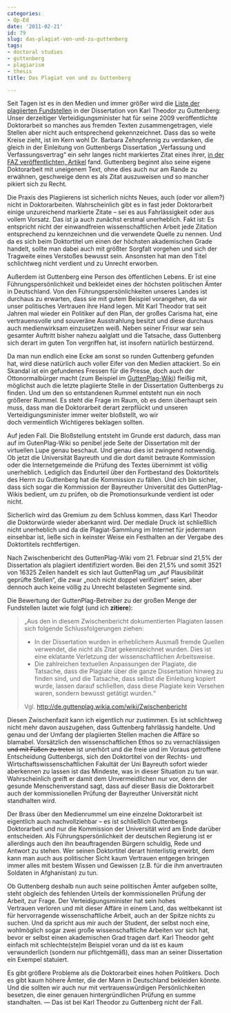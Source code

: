 ```yaml
---
categories:
- Op-Ed
date: '2011-02-21'
id: 79
slug: das-plagiat-von-und-zu-guttenberg
tags:
- doctoral studies
- guttenberg
- plagiarism
- thesis
title: Das Plagiat von und zu Guttenberg

---
```


Seit Tagen ist es in den Medien und immer größer wird die [Liste der plagiierten Fundstellen](http://de.guttenplag.wikia.com/wiki/Plagiate) in der Dissertation von Karl Theodor zu Guttenberg: Unser derzeitiger Verteidigungsminister hat für seine 2009 veröffentlichte Doktorarbeit so manches aus fremden Texten zusammengetragen, viele Stellen aber nicht auch entsprechend gekennzeichnet. Dass das so weite Kreise zieht, ist im Kern wohl Dr. Barbara Zehnpfennig zu verdanken, die gleich in der Einleitung von Guttenbergs Dissertation „Verfassung und Verfassungsvertrag“ ein sehr langes nicht markiertes Zitat eines ihrer, [in der FAZ veröffentlichten, Artikel](http://www.faz.net/-01oqth) fand. Guttenberg beginnt also seine eigene Doktorarbeit mit uneigenem Text, ohne dies auch nur am Rande zu erwähnen, geschweige denn es als Zitat auszuweisen und so mancher pikiert sich zu Recht. 

<!--more-->

Die Praxis des Plagiierens ist sicherlich nichts Neues, auch (oder vor allem?) nicht in Doktorarbeiten. Wahrscheinlich gibt es in fast jeder Doktorarbeit einige unzureichend markierte Zitate – sei es aus Fahrlässigkeit oder aus vollem Vorsatz. Das ist ja auch zunächst erstmal unerheblich. Fakt ist: Es entspricht nicht der einwandfreien wissenschaftlichen Arbeit jede Zitation entsprechend zu kennzeichnen und die verwendete Quelle zu nennen. Und da es sich beim Doktortitel um einen der höchsten akademischen Grade handelt, sollte man dabei auch mit größter Sorgfalt vorgehen und sich der Tragweite eines Verstoßes bewusst sein. Ansonsten hat man den Titel schlichtweg nicht verdient und zu Unrecht erworben.

Außerdem ist Guttenberg eine Person des öffentlichen Lebens. Er ist eine Führungspersönlichkeit und bekleidet eines der höchsten politischen Ämter in Deutschland. Von den Führungspersönlichkeiten unseres Landes ist durchaus zu erwarten, dass sie mit gutem Beispiel vorangehen, da wir unser politisches Vertrauen ihre Hand legen. Mit Karl Theodor trat seit Jahren mal wieder ein Politiker auf den Plan, der großes Carisma hat, eine vertrauensvolle und souveräne Ausstrahlung besitzt und diese durchaus auch medienwirksam einzusetzen weiß. Neben seiner Frisur war sein gesamter Auftritt bisher nahezu aalglatt und die Tatsache, dass Guttenberg sich derart im guten Ton vergriffen hat, ist insofern natürlich bestürzend.

Da man nun endlich eine Ecke am sonst so runden Guttenberg gefunden hat, wird diese natürlich auch voller Eifer von den Medien attackiert. So ein Skandal ist ein gefundenes Fressen für die Presse, doch auch der Ottonormalbürger macht (zum Beispiel im [GuttenPlag-Wiki](http://de.guttenplag.wikia.com/wiki/GuttenPlag_Wiki)) fleißig mit, möglichst auch die letzte plagiierte Stelle in der Dissertation Guttenbergs zu finden. Und um den so entstandenen Rummel entsteht nun ein noch größerer Rummel. Es steht die Frage im Raum, ob es denn überhaupt sein muss, dass man die Doktorarbeit derart zerpflückt und unseren Verteidigungsminister immer weiter bloßstellt, wo wir doch vermeintlich Wichtigeres beklagen sollten.

Auf jeden Fall. Die Bloßstellung entsteht im Grunde erst dadurch, dass man auf im GutenPlag-Wiki so penibel jede Seite der Dissertation mit der virtuellen Lupe genau beschaut. Und genau dies ist zwingend notwendig. Ob jetzt die Universität Bayreuth und die dort damit betraute Kommission oder die Internetgemeinde die Prüfung des Textes übernimmt ist völlig unerheblich. Lediglich das Endurteil über den Fortbestand des Doktortitels des Herrn zu Guttenberg hat die Kommission zu fällen. Und ich bin sicher, dass sich sogar die Kommission der Bayreuther Universität des GuttenPlag-Wikis bedient, um zu prüfen, ob die Promotionsurkunde verdient ist oder nicht.

Sicherlich wird das Gremium zu dem Schluss kommen, dass Karl Theodor die Doktorwürde wieder aberkannt wird. Der mediale Druck ist schließlich nicht unerheblich und da die Plagiat-Sammlung im Internet für jedermann einsehbar ist, ließe sich in keinster Weise ein Festhalten an der Vergabe des Doktortitels rechtfertigen.

Nach Zwischenbericht des GuttenPlag-Wiki vom 21. Februar sind 21,5% der Dissertation als plagiiert identifiziert worden. Bei den 21,5% und somit 3521 von 16325 Zeilen handelt es sich laut GuttenPlag um „auf Plausibilität geprüfte Stellen“, die zwar „noch nicht doppel verifiziert“ seien, aber dennoch auch keine völlig zu Unrecht belasteten Segmente sind.

Die Bewertung der GuttenPlag-Betreiber zu der großen Menge der Fundstellen lautet wie folgt (und ich **zitiere**):

> „Aus den in diesem Zwischenbericht dokumentierten Plagiaten lassen sich folgende Schlussfolgerungen ziehen:
>
>   * In der Dissertation wurden in erheblichem Ausmaß fremde Quellen verwendet, die nicht als Zitat gekennzeichnet wurden. Dies ist eine eklatante Verletzung der wissenschaftlichen Arbeitsweise.
>   * Die zahlreichen textuellen Anpassungen der Plagiate, die Tatsache, dass die Plagiate über die ganze Dissertation hinweg zu finden sind, und die Tatsache, dass selbst die Einleitung kopiert wurde, lassen darauf schließen, dass diese Plagiate kein Versehen waren, sondern bewusst getätigt wurden.“
>
> Vgl. <http://de.guttenplag.wikia.com/wiki/Zwischenbericht>

Diesen Zwischenfazit kann ich eigentlich nur zustimmen. Es ist schlichtweg nicht mehr davon auszugehen, dass Guttenberg fahrlässig handelte. Und genau und der Umfang der plagiierten Stellen machen die Affäre so blamabel. Vorsätzlich den wissenschaftlichen Ethos so zu vernachlässigen <del>und mit Füßen zu treten</del> ist unerhört und die freie und im Voraus getroffene Entscheidung Guttenbergs, sich den Doktortitel von der Rechts- und Wirtschaftswissenschaftlichen Fakultät der Uni Bayreuth sofort wieder aberkennen zu lassen ist das Mindeste, was in dieser Situation zu tun war. Wahrscheinlich greift er damit dem Unvermeidlichen nur vor, denn der gesunde Menschenverstand sagt, dass auf dieser Basis die Doktorarbeit auch der kommissionellen Prüfung der Bayreuther Universität nicht standhalten wird.

Der Brass über den Medienrummel um eine einzelne Doktorarbeit ist eigentlich auch nachvollziehbar – es ist schließlich Guttenbergs Doktorarbeit und nur die Kommission der Universität wird am Ende darüber entscheiden. Als Führungspersönlichkeit der deutschen Regierung ist er allerdings auch den ihn beauftragenden Bürgern schuldig, Rede und Antwort zu stehen. Wer seinen Doktortitel derart hinterlistig erwirbt, dem kann man auch aus politischer Sicht kaum Vertrauen entgegen bringen immer alles mit bestem Wissen und Gewissen (z.B. für die ihm anvertrauten Soldaten in Afghanistan) zu tun.

Ob Guttenberg deshalb nun auch seine politischen Ämter aufgeben sollte, steht obgleich des fehlenden Urteils der kommissionellen Prüfung der Arbeit, zur Frage. Der Verteidigungsminister hat sein hohes Vertrauen verloren und mit dieser Affäre in einem Land, das weltbekannt ist für hervorragende wissenschaftliche Arbeit, auch an der Spitze nichts zu suchen. Und da spricht aus mir auch der Student, der selbst noch eine, wohlmöglich sogar zwei große wissenschaftliche Arbeiten vor sich hat, bevor er selbst einen akademischen Grad tragen darf. Karl Theodor geht einfach mit schlechte(ste)m Beispiel voran und da ist es kaum verwunderlich (sondern nur pflichtgemäß), dass man an seiner Dissertation ein Exempel statuiert.

Es gibt größere Probleme als die Doktorarbeit eines hohen Politikers. Doch es gibt kaum höhere Ämter, die der Mann in Deutschland bekleiden könnte. Und die sollten wir auch nur mit vertrauenswürdigen Persönlichkeiten besetzen, die einer genauen hintergründlichen Prüfung en summe standhalten. — Das ist bei Karl Theodor zu Guttenberg nicht der Fall.